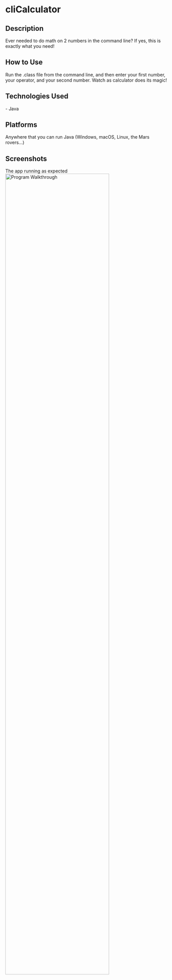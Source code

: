 <h1>cliCalculator</h1>

<h2>Description</h2>
Ever needed to do math on 2 numbers in the command line? If yes, this is exactly what you need!

<h2>How to Use</h2>
Run the .class file from the command line, and then enter your first number, your operator, and your second number.
Watch as calculator does its magic!

<h2>Technologies Used</h2>
- Java

<h2>Platforms</h2>
Anywhere that you can run Java (Windows, macOS, Linux, the Mars rovers...)

<p align="center">
<h2>Screenshots</h2>
The app running as expected
<img src="https://imgur.com/a/zZ29FBf.png" height="80%" width="80%" alt="Program Walkthrough"/>
<br />
<br />
